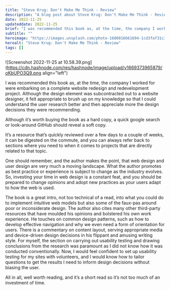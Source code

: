 ```yaml
---
title: "Steve Krug: Don't Make Me Think - Review"
description: "A blog post about Steve Krug: Don't Make Me Think - Review"
date: 2022-11-25
updateddate: 2022-11-25
brief: "I was recommended this book as, at the time, the company I worked for were embarking on a complete website redesign and redevelopment project. Although the design element was subcontracted out to a website designer, it felt appropriate to brush up on..."
subtitle: ""
heroimage: "https://images.unsplash.com/photo-1680016661694-1cd3faf31c3a?q=80&w=1674&auto=format&fit=crop&ixlib=rb-4.1.0&ixid=M3wxMjA3fDB8MHxwaG90by1wYWdlfHx8fGVufDB8fHx8fA%3D%3D"
heroalt: "Steve Krug: Don't Make Me Think - Review"
tags: []
---
```



![Screenshot 2022-11-25 at 10.58.39.png](https://cdn.hashnode.com/res/hashnode/image/upload/v1669373965879/oKbUPO3Q9.png align="left")

I was recommended this book as, at the time, the company I worked for were embarking on a complete website redesign and redevelopment project. Although the design element was subcontracted out to a website designer, it felt appropriate to brush up on my knowledge so that I could understand the user research better and then appreciate more the design decisions they were recommending.

Although it’s worth buying the book as a hard copy, a quick google search or look-around GitHub should reveal a soft copy. 

It’s a resource that’s quickly reviewed over a few days to a couple of weeks, it can be digested on the commute, and you can always refer back to sections where you need to when it comes to projects that are directly related to that topic.

One should remember, and the author makes the point, that web design and user design are very much a moving landscape. What the author promotes as best practice or experience is subject to change as the industry evolves. So, investing your time in web design is a constant feat, and you should be prepared to change opinions and adopt new practices as your users adapt to how the web is used.

The book is a great intro, not too technical of a read, into what you could do to implement intuitive web models but also some of the faux-pas around poor or inconsiderate design. The author also cites many other third-party resources that have moulded his opinions and bolstered his own work experience. He touches on common design patterns, such as how to develop effective navigation and why we even need a form of orientation for users. There is a commentary on content layout, serving appropriate media and device-driven design decisions in his flippant and amusing writing style. For myself, the section on carrying out usability testing and drawing conclusions from the research was paramount as I did not know how it was conducted conventionally. Now, I would feel confident to set up usability testing for my sites with volunteers, and I would know how to tailor questions to get the results I need to inform design decisions without biasing the user.

All in all, well worth reading, and it’s a short read so it’s not too much of an investment of time.
